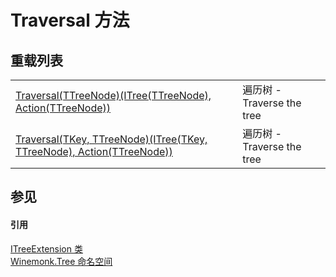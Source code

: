 # Traversal 方法


## 重载列表
<table>
<tr>
<td><a href="M_Winemonk_Tree_ITreeExtension_Traversal__1.md">Traversal(TTreeNode)(ITree(TTreeNode), Action(TTreeNode))</a></td>
<td>遍历树 - Traverse the tree</td></tr>
<tr>
<td><a href="M_Winemonk_Tree_ITreeExtension_Traversal__2.md">Traversal(TKey, TTreeNode)(ITree(TKey, TTreeNode), Action(TTreeNode))</a></td>
<td>遍历树 - Traverse the tree</td></tr>
</table>

## 参见


#### 引用
<a href="T_Winemonk_Tree_ITreeExtension.md">ITreeExtension 类</a>  
<a href="N_Winemonk_Tree.md">Winemonk.Tree 命名空间</a>  
